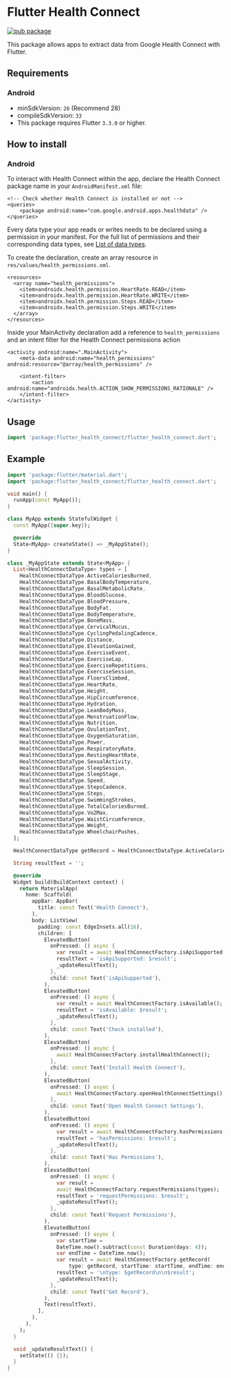 # Flutter Health Connect
[![pub package](https://img.shields.io/badge/flutter__health__connect-1.0.0-blue)](https://pub.dev/packages/flutter_health_connect)

This package allows apps to extract data from Google Health Connect with Flutter.


## Requirements

### Android

- minSdkVersion: `26` (Recommend 28)
- compileSdkVersion: `33`
- This package requires Flutter `3.3.0` or higher.

## How to install

### Android
To interact with Health Connect within the app, declare the Health Connect package name in your `AndroidManifest.xml` file:
```
<!-- Check whether Health Connect is installed or not -->
<queries>
    <package android:name="com.google.android.apps.healthdata" />
</queries>
```

Every data type your app reads or writes needs to be declared using a permission in your manifest. For the full list of permissions and their corresponding data types, see [List of data types](https://developer.android.com/guide/health-and-fitness/health-connect/data-and-data-types/data-types).

To create the declaration, create an array resource in `res/values/health_permissions.xml`.
```
<resources>
  <array name="health_permissions">
    <item>androidx.health.permission.HeartRate.READ</item>
    <item>androidx.health.permission.HeartRate.WRITE</item>
    <item>androidx.health.permission.Steps.READ</item>
    <item>androidx.health.permission.Steps.WRITE</item>
  </array>
</resources>
```
Inside your MainActivity declaration add a reference to `health_permissions` and an intent filter for the Health Connect permissions action
```
<activity android:name=".MainActivity">
    <meta-data android:name="health_permissions" android:resource="@array/health_permissions" />

    <intent-filter>
        <action android:name="androidx.health.ACTION_SHOW_PERMISSIONS_RATIONALE" />
    </intent-filter>
</activity>
```

## Usage
```dart
import 'package:flutter_health_connect/flutter_health_connect.dart';
```

## Example

````dart
import 'package:flutter/material.dart';
import 'package:flutter_health_connect/flutter_health_connect.dart';

void main() {
  runApp(const MyApp());
}

class MyApp extends StatefulWidget {
  const MyApp({super.key});

  @override
  State<MyApp> createState() => _MyAppState();
}

class _MyAppState extends State<MyApp> {
  List<HealthConnectDataType> types = [
    HealthConnectDataType.ActiveCaloriesBurned,
    HealthConnectDataType.BasalBodyTemperature,
    HealthConnectDataType.BasalMetabolicRate,
    HealthConnectDataType.BloodGlucose,
    HealthConnectDataType.BloodPressure,
    HealthConnectDataType.BodyFat,
    HealthConnectDataType.BodyTemperature,
    HealthConnectDataType.BoneMass,
    HealthConnectDataType.CervicalMucus,
    HealthConnectDataType.CyclingPedalingCadence,
    HealthConnectDataType.Distance,
    HealthConnectDataType.ElevationGained,
    HealthConnectDataType.ExerciseEvent,
    HealthConnectDataType.ExerciseLap,
    HealthConnectDataType.ExerciseRepetitions,
    HealthConnectDataType.ExerciseSession,
    HealthConnectDataType.FloorsClimbed,
    HealthConnectDataType.HeartRate,
    HealthConnectDataType.Height,
    HealthConnectDataType.HipCircumference,
    HealthConnectDataType.Hydration,
    HealthConnectDataType.LeanBodyMass,
    HealthConnectDataType.MenstruationFlow,
    HealthConnectDataType.Nutrition,
    HealthConnectDataType.OvulationTest,
    HealthConnectDataType.OxygenSaturation,
    HealthConnectDataType.Power,
    HealthConnectDataType.RespiratoryRate,
    HealthConnectDataType.RestingHeartRate,
    HealthConnectDataType.SexualActivity,
    HealthConnectDataType.SleepSession,
    HealthConnectDataType.SleepStage,
    HealthConnectDataType.Speed,
    HealthConnectDataType.StepsCadence,
    HealthConnectDataType.Steps,
    HealthConnectDataType.SwimmingStrokes,
    HealthConnectDataType.TotalCaloriesBurned,
    HealthConnectDataType.Vo2Max,
    HealthConnectDataType.WaistCircumference,
    HealthConnectDataType.Weight,
    HealthConnectDataType.WheelchairPushes,
  ];

  HealthConnectDataType getRecord = HealthConnectDataType.ActiveCaloriesBurned;

  String resultText = '';

  @override
  Widget build(BuildContext context) {
    return MaterialApp(
      home: Scaffold(
        appBar: AppBar(
          title: const Text('Health Connect'),
        ),
        body: ListView(
          padding: const EdgeInsets.all(16),
          children: [
            ElevatedButton(
              onPressed: () async {
                var result = await HealthConnectFactory.isApiSupported();
                resultText = 'isApiSupported: $result';
                _updateResultText();
              },
              child: const Text('isApiSupported'),
            ),
            ElevatedButton(
              onPressed: () async {
                var result = await HealthConnectFactory.isAvailable();
                resultText = 'isAvailable: $result';
                _updateResultText();
              },
              child: const Text('Check installed'),
            ),
            ElevatedButton(
              onPressed: () async {
                await HealthConnectFactory.installHealthConnect();
              },
              child: const Text('Install Health Connect'),
            ),
            ElevatedButton(
              onPressed: () async {
                await HealthConnectFactory.openHealthConnectSettings();
              },
              child: const Text('Open Health Connect Settings'),
            ),
            ElevatedButton(
              onPressed: () async {
                var result = await HealthConnectFactory.hasPermissions(types);
                resultText = 'hasPermissions: $result';
                _updateResultText();
              },
              child: const Text('Has Permissions'),
            ),
            ElevatedButton(
              onPressed: () async {
                var result =
                await HealthConnectFactory.requestPermissions(types);
                resultText = 'requestPermissions: $result';
                _updateResultText();
              },
              child: const Text('Request Permissions'),
            ),
            ElevatedButton(
              onPressed: () async {
                var startTime =
                DateTime.now().subtract(const Duration(days: 4));
                var endTime = DateTime.now();
                var result = await HealthConnectFactory.getRecord(
                    type: getRecord, startTime: startTime, endTime: endTime);
                resultText = '\ntype: $getRecord\n\n$result';
                _updateResultText();
              },
              child: const Text('Get Record'),
            ),
            Text(resultText),
          ],
        ),
      ),
    );
  }

  void _updateResultText() {
    setState(() {});
  }
}
````

